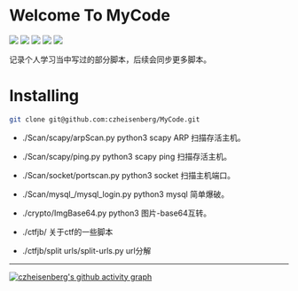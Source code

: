 # Welcome To MyCode

![](https://img.shields.io/badge/just-MyCode-brightgreen)
![](https://img.shields.io/badge/language-python-brightgreen)
![](https://img.shields.io/badge/license-czheisenberg-brightgreen)
![](https://img.shields.io/badge/documentation-yes-brightgreen)
![](https://img.shields.io/twitter/follow/ikk161416710727?%20style=social)

记录个人学习当中写过的部分脚本，后续会同步更多脚本。



# Installing
```bash
git clone git@github.com:czheisenberg/MyCode.git
```

- ./Scan/scapy/arpScan.py         python3 scapy ARP 扫描存活主机。

- ./Scan/scapy/ping.py            python3 scapy ping 扫描存活主机。

- ./Scan/socket/portscan.py       python3 socket 扫描主机端口。

- ./Scan/mysql_/mysql_login.py    python3  mysql 简单爆破。

- ./crypto/ImgBase64.py           python3 图片-base64互转。

- ./ctfjb/  关于ctf的一些脚本
- ./ctfjb/split urls/split-urls.py url分解

---

<!-- 动态生成活动图，用于显示过去31天的Github活动 -->
[![czheisenberg's github activity graph](https://github-readme-activity-graph.vercel.app/graph?username=czheisenberg&theme=tokyo-night)](https://github.com/czheisenberg/MyCode)